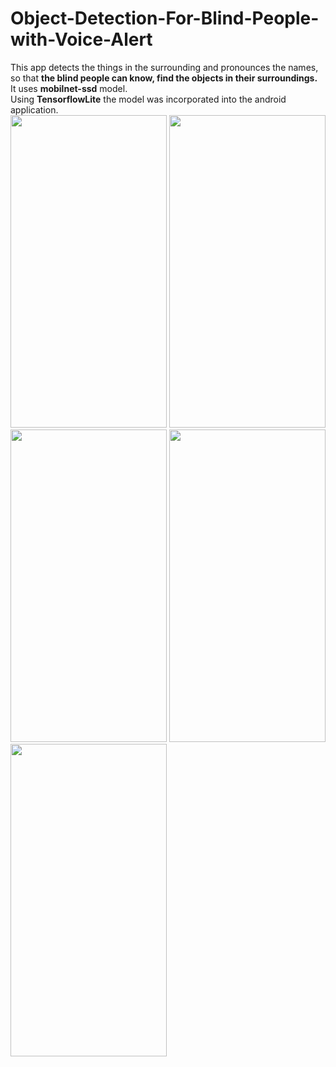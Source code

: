# Object-Detection-For-Blind-People-with-Voice-Alert
This app detects the things in the surrounding and pronounces the names, so that **the blind people can know, find the objects in their surroundings.**  
It uses **mobilnet-ssd** model.  
Using **TensorflowLite** the model was incorporated into the android application.  
<img src="https://github.com/Avadhesh817/Object-Detection-For-Blind-People-with-Voice-Alert/assets/95118796/b5656e92-99ea-48a7-ad43-414b8c8083f0" width="250" height="500">
<img src="https://github.com/Avadhesh817/Object-Detection-For-Blind-People-with-Voice-Alert/assets/95118796/e563d230-5d15-4d33-b0ea-741f208d6c69" width="250" height="500">
<img src="https://github.com/Avadhesh817/Object-Detection-For-Blind-People-with-Voice-Alert/assets/95118796/b1be9357-913e-40fe-bc94-63c4207f0dae" width="250" height="500">
<img src="https://github.com/Avadhesh817/Object-Detection-For-Blind-People-with-Voice-Alert/assets/95118796/b5656e92-99ea-48a7-ad43-414b8c8083f0" width="250" height="500">
<img src="https://github.com/Avadhesh817/Object-Detection-For-Blind-People-with-Voice-Alert/assets/95118796/4e04f87d-eaf1-4d19-99ab-5a984097986f" width="250" height="500">
